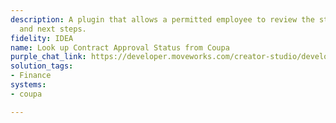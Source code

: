 ```yaml
---
description: A plugin that allows a permitted employee to review the status of a contract
  and next steps.
fidelity: IDEA
name: Look up Contract Approval Status from Coupa
purple_chat_link: https://developer.moveworks.com/creator-studio/developer-tools/purple-chat-builder/?workspace={"title"%3A"My+Workspace"%2C"botSettings"%3A{"name"%3A""%2C"imageUrl"%3A""}%2C"mocks"%3A[{"id"%3A805%2C"title"%3A"New+Mock"%2C"transcript"%3A{"messages"%3A[{"from"%3A"USER"%2C"text"%3A"Can+you+show+me+the+status+and+reviewers+for+the+CloudCollab+software+contract%3F"}%2C{"from"%3A"BOT"%2C"text"%3A"<p>Looking+up+the+CloudCollab+software+contract+in+Coupa+for+you%2C+please+hold+on.<br><%2Fp>"}%2C{"from"%3A"BOT"%2C"text"%3A"<p>CloudCollab+Software+Contract<br>Version%3A+2.1<br>Reviewed+By%3A+Alice+B.%2C+Bob+C.<br>Status%3A+Awaiting+Final+Approval<br><%2Fp>"%2C"cards"%3A[{"buttons"%3A[{"style"%3A"PRIMARY"%2C"text"%3A"View+Contract"%2C"link"%3A"https%3A%2F%2Fcoupa.com%2Fcontracts%2FCloudCollab"}]}]}]%2C"settings"%3A{"colorStyle"%3A"LIGHT"%2C"startTime"%3A"11%3A43%2BAM"%2C"defaultPerson"%3A"GWEN"%2C"editable"%3Atrue%2C"botName"%3A""%2C"botImageUrl"%3A""}}}]}
solution_tags:
- Finance
systems:
- coupa

---
```

